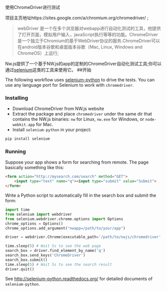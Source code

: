 使用ChromeDriver进行测试

项目主页地址https://sites.google.com/a/chromium.org/chromedriver/ ;
>webDriver 是一个在多个浏览器对webapp进行自动化测试的工具，他提供了打开页面，模拟用户输入，javaScript执行等等的功能。ChromeDriver是一个独立于Chromium的基于WebDriver协议的服务.ChromeDriver可以在android版本谷歌和桌面版本谷歌（Mac, Linux, Windows and ChromeOS）上运行;

Nw.js提供了一个基于NW.js的app的定制的ChromeDriver自动化测试工具;你可以通过[selenium](http://docs.seleniumhq.org/)这类的工具来使用它。
##开始

The following workflow uses [selenium-python](http://selenium-python.readthedocs.org/) to drive the tests. You can use any language port for Selenium to work with `chromedriver`.

### Installing

* Download ChromeDriver from NW.js website
* Extract the package and place `chromedriver` under the same dir that contains the NW.js binaries: `nw` for Linux, `nw.exe` for Windows, or `node-webkit.app` for Mac.
* Install `selenium-python` in your project:
```bash
pip install selenium
```

### Running

Suppose your app shows a form for searching from remote. The page basically something like this:
```html
<form action="http://mysearch.com/search" method="GET">
    <input type="text" name="q"><input type="submit" value="Submit">
</form>
```

Write a Python script to automatically fill in the search box and submit the form:
```python
import time
from selenium import webdriver
from selenium.webdriver.chrome.options import Options
chrome_options = Options()
chrome_options.add_argument("nwapp=/path/to/your/app")

driver = webdriver.Chrome(executable_path='/path/to/nwjs/chromedriver', chrome_options=chrome_options)

time.sleep(5) # Wait 5s to see the web page
search_box = driver.find_element_by_name('q')
search_box.send_keys('ChromeDriver')
search_box.submit()
time.sleep(5) # Wait 5s to see the search result
driver.quit()
```

See http://selenium-python.readthedocs.org/ for detailed documents of `selenium-python`.
